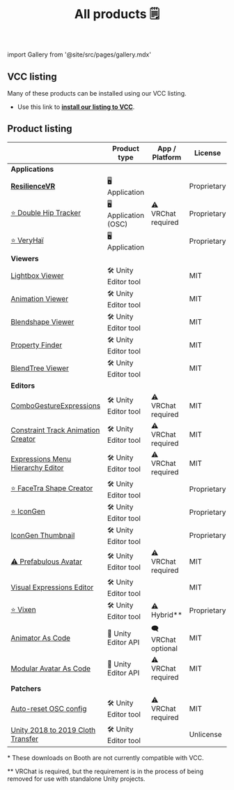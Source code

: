 ﻿---
title: All products 🗒️
sidebar_position: 1
hide_table_of_contents: true
hide_title: true
description: Documentation and gallery of Haï's tools and apps
---

import Gallery from '@site/src/pages/gallery.mdx'

<Gallery />

## VCC listing

Many of these products can be installed using our VCC listing.

- Use this link to **[install our listing to VCC](vcc://vpm/addRepo?url=https://hai-vr.github.io/vpm-listing/index.json)**.

## Product listing

|                                                                                     | Product type          | App / Platform      | License     | Booth                                                | VCC? |
|-------------------------------------------------------------------------------------|-----------------------|---------------------|-------------|------------------------------------------------------|------|
| **Applications**                                                                    |                       |                     |             |                                                      |      |
| [**ResilienceVR**](./resilience)                                                    | 🖥️ Application       |                     | Proprietary |                                                      |      |
| [⭐ Double Hip Tracker](./products/double-hip-tracker)                               | 🖥️ Application (OSC) | ⚠️ VRChat required  | Proprietary |                                                      |      |
| [⭐ VeryHaï](./products/very-h)                                                      | 🖥️️ Application      |                     | Proprietary |                                                      |      |
| **Viewers**                                                                         |                       |                     |             |                                                      |      |
| [Lightbox Viewer](./products/lightbox-viewer)                                       | 🛠️ Unity Editor tool |                     | MIT         | ~~[Booth](https://hai-vr.booth.pm/items/3870813)~~\* | ✅    |
| [Animation Viewer](./products/animation-viewer)                                     | 🛠️ Unity Editor tool |                     | MIT         | ~~[Booth](https://hai-vr.booth.pm/items/3625699)~~\* | ✅    |
| [Blendshape Viewer](./products/blendshape-viewer)                                   | 🛠️ Unity Editor tool |                     | MIT         | ~~[Booth](https://hai-vr.booth.pm/items/3582541)~~\* | ✅    |
| [Property Finder](./products/property-finder)                                       | 🛠️ Unity Editor tool |                     | MIT         |                                                      | ✅    |
| [BlendTree Viewer](./products/blendtree-viewer)                                     | 🛠️ Unity Editor tool |                     | MIT         |                                                      | ✅    |
| **Editors**                                                                         |                       |                     |             |                                                      |      |
| [ComboGestureExpressions](./products/combo-gesture-expressions)                     | 🛠️ Unity Editor tool | ⚠️ VRChat required  | MIT         | [Booth](https://hai-vr.booth.pm/items/2219616)       |      |
| [Constraint Track Animation Creator](./products/constraint-track-animation-creator) | 🛠️ Unity Editor tool | ⚠️ VRChat required  | MIT         | [Booth](https://hai-vr.booth.pm/items/3532857)       |      |
| [Expressions Menu Hierarchy Editor](./products/expressions-menu-hierarchy-editor)   | 🛠️ Unity Editor tool | ⚠️ VRChat required  | MIT         | [Booth](https://hai-vr.booth.pm/items/3696355)       |      |
| [⭐ FaceTra Shape Creator](./products/facetra-shape-creator)                         | 🛠️ Unity Editor tool |                     | Proprietary |                                                      |      |
| [⭐ IconGen](./products/icon-gen)                                                    | 🛠️ Unity Editor tool |                     | Proprietary |                                                      |      |
| [IconGen Thumbnail](./products/icon-gen#capture-thumbnails-for-vrchat-in-play-mode) | 🛠️ Unity Editor tool |                     | Proprietary | [Booth](https://hai-vr.booth.pm/items/5092126)       |      |
| [⚠️ Prefabulous Avatar](./products/prefabulous-avatar)                              | 🛠️ Unity Editor tool | ⚠️ VRChat required  | MIT         |                                                      | ✅    |
| [Visual Expressions Editor](./products/visual-expressions-editor)                   | 🛠️ Unity Editor tool |                     | MIT         | ~~[Booth](https://hai-vr.booth.pm/items/3708550)~~\* | ✅    |
| [⭐ Vixen](./products/vixen)                                                         | 🛠️ Unity Editor tool | ⚠️ Hybrid\*\*       | Proprietary |                                                      |      |
| [Animator As Code](./products/animator-as-code)                                     | 📐 Unity Editor API   | 🗨️ VRChat optional | MIT         |                                                      | ✅    |
| [Modular Avatar As Code](./products/animator-as-code/functions/modular-avatar)      | 📐 Unity Editor API   | ⚠️ VRChat required  | MIT         |                                                      | ✅    |
| **Patchers**                                                                        |                       |                     |             |                                                      |      |
| [Auto-reset OSC config](./products/auto-reset-osc-config)                           | 🛠️ Unity Editor tool | ⚠️ VRChat required  | MIT         |                                                      | ✅    |
| [Unity 2018 to 2019 Cloth Transfer](./products/cloth-transfer)                      | 🛠️ Unity Editor tool |                     | Unlicense   | [Booth](https://hai-vr.booth.pm/items/3136328)       |      |

\* These downloads on Booth are not currently compatible with VCC.

\*\* VRChat is required, but the requirement is in the process of being removed for use with standalone Unity projects.
